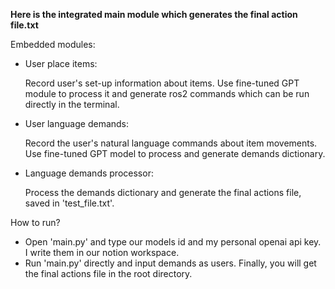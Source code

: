 __Here is the integrated main module which generates the final action file.txt__

Embedded modules:
- User place items:
  
  Record user's set-up information about items. Use fine-tuned GPT module to process it and generate ros2 commands which can be run directly in the terminal.
- User language demands:
  
  Record the user's natural language commands about item movements. Use fine-tuned GPT model to process and generate demands dictionary.
- Language demands processor:
  
  Process the demands dictionary and generate the final actions file, saved in 'test_file.txt'.

How to run?
- Open 'main.py' and type our models id and my personal openai api key. I write them in our notion workspace.
- Run 'main.py' directly and input demands as users. Finally, you will get the final actions file in the root directory.
  
